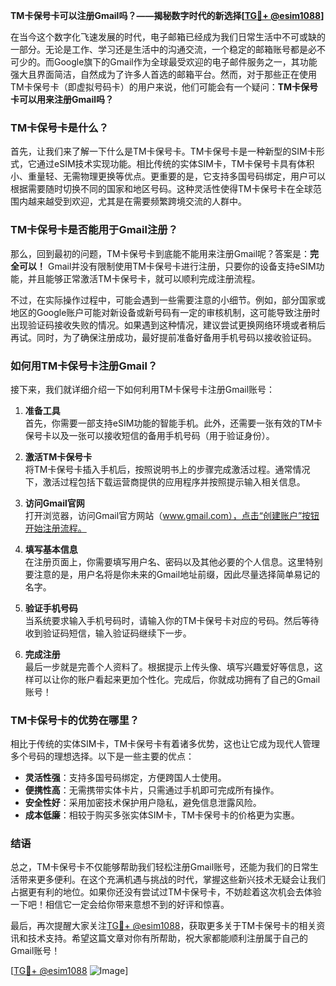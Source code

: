 **TM卡保号卡可以注册Gmail吗？——揭秘数字时代的新选择[[TG💪+ @esim1088](https://t.me/s/esim1088)]**

在当今这个数字化飞速发展的时代，电子邮箱已经成为我们日常生活中不可或缺的一部分。无论是工作、学习还是生活中的沟通交流，一个稳定的邮箱账号都是必不可少的。而Google旗下的Gmail作为全球最受欢迎的电子邮件服务之一，其功能强大且界面简洁，自然成为了许多人首选的邮箱平台。然而，对于那些正在使用TM卡保号卡（即虚拟号码卡）的用户来说，他们可能会有一个疑问：**TM卡保号卡可以用来注册Gmail吗？**

### TM卡保号卡是什么？

首先，让我们来了解一下什么是TM卡保号卡。TM卡保号卡是一种新型的SIM卡形式，它通过eSIM技术实现功能。相比传统的实体SIM卡，TM卡保号卡具有体积小、重量轻、无需物理更换等优点。更重要的是，它支持多国号码绑定，用户可以根据需要随时切换不同的国家和地区号码。这种灵活性使得TM卡保号卡在全球范围内越来越受到欢迎，尤其是在需要频繁跨境交流的人群中。

### TM卡保号卡是否能用于Gmail注册？

那么，回到最初的问题，TM卡保号卡到底能不能用来注册Gmail呢？答案是：**完全可以！** Gmail并没有限制使用TM卡保号卡进行注册，只要你的设备支持eSIM功能，并且能够正常激活TM卡保号卡，就可以顺利完成注册流程。

不过，在实际操作过程中，可能会遇到一些需要注意的小细节。例如，部分国家或地区的Google账户可能对新设备或新号码有一定的审核机制，这可能导致注册时出现验证码接收失败的情况。如果遇到这种情况，建议尝试更换网络环境或者稍后再试。同时，为了确保注册成功，最好提前准备好备用手机号码以接收验证码。

### 如何用TM卡保号卡注册Gmail？

接下来，我们就详细介绍一下如何利用TM卡保号卡注册Gmail账号：

1. **准备工具**  
   首先，你需要一部支持eSIM功能的智能手机。此外，还需要一张有效的TM卡保号卡以及一张可以接收短信的备用手机号码（用于验证身份）。

2. **激活TM卡保号卡**  
   将TM卡保号卡插入手机后，按照说明书上的步骤完成激活过程。通常情况下，激活过程包括下载运营商提供的应用程序并按照提示输入相关信息。

3. **访问Gmail官网**  
   打开浏览器，访问Gmail官方网站（www.gmail.com），点击“创建账户”按钮开始注册流程。

4. **填写基本信息**  
   在注册页面上，你需要填写用户名、密码以及其他必要的个人信息。这里特别要注意的是，用户名将是你未来的Gmail地址前缀，因此尽量选择简单易记的名字。

5. **验证手机号码**  
   当系统要求输入手机号码时，请输入你的TM卡保号卡对应的号码。然后等待收到验证码短信，输入验证码继续下一步。

6. **完成注册**  
   最后一步就是完善个人资料了。根据提示上传头像、填写兴趣爱好等信息，这样可以让你的账户看起来更加个性化。完成后，你就成功拥有了自己的Gmail账号！

### TM卡保号卡的优势在哪里？

相比于传统的实体SIM卡，TM卡保号卡有着诸多优势，这也让它成为现代人管理多个号码的理想选择。以下是一些主要的优点：

- **灵活性强**：支持多国号码绑定，方便跨国人士使用。
- **便携性高**：无需携带实体卡片，只需通过手机即可完成所有操作。
- **安全性好**：采用加密技术保护用户隐私，避免信息泄露风险。
- **成本低廉**：相较于购买多张实体SIM卡，TM卡保号卡的价格更为实惠。

### 结语

总之，TM卡保号卡不仅能够帮助我们轻松注册Gmail账号，还能为我们的日常生活带来更多便利。在这个充满机遇与挑战的时代，掌握这些新兴技术无疑会让我们占据更有利的地位。如果你还没有尝试过TM卡保号卡，不妨趁着这次机会去体验一下吧！相信它一定会给你带来意想不到的好评和惊喜。

最后，再次提醒大家关注[TG💪+ @esim1088](https://t.me/s/esim1088)，获取更多关于TM卡保号卡的相关资讯和技术支持。希望这篇文章对你有所帮助，祝大家都能顺利注册属于自己的Gmail账号！

[[TG💪+ @esim1088](https://t.me/s/esim1088) ![Image](https://i.postimg.cc/4NQfJmqS/Snipaste-2025-05-13-00-14-12.png)]